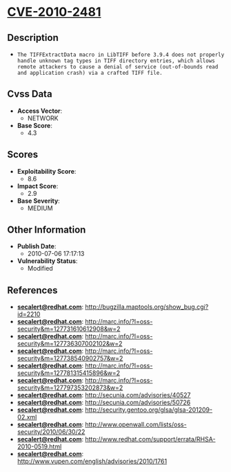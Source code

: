 
# [CVE-2010-2481](http://bugzilla.maptools.org/show_bug.cgi?id=2210)

## Description

- `The TIFFExtractData macro in LibTIFF before 3.9.4 does not properly handle unknown tag types in TIFF directory entries, which allows remote attackers to cause a denial of service (out-of-bounds read and application crash) via a crafted TIFF file.`

## Cvss Data

- **Access Vector**:
  - NETWORK
- **Base Score**:
  - 4.3

## Scores

- **Exploitability Score**:
  - 8.6
- **Impact Score**:
  - 2.9
- **Base Severity**:
  - MEDIUM

## Other Information

- **Publish Date**:
  - 2010-07-06 17:17:13
- **Vulnerability Status**:
  - Modified

## References

- **secalert@redhat.com**: http://bugzilla.maptools.org/show_bug.cgi?id=2210
- **secalert@redhat.com**: http://marc.info/?l=oss-security&m=127731610612908&w=2
- **secalert@redhat.com**: http://marc.info/?l=oss-security&m=127736307002102&w=2
- **secalert@redhat.com**: http://marc.info/?l=oss-security&m=127738540902757&w=2
- **secalert@redhat.com**: http://marc.info/?l=oss-security&m=127781315415896&w=2
- **secalert@redhat.com**: http://marc.info/?l=oss-security&m=127797353202873&w=2
- **secalert@redhat.com**: http://secunia.com/advisories/40527
- **secalert@redhat.com**: http://secunia.com/advisories/50726
- **secalert@redhat.com**: http://security.gentoo.org/glsa/glsa-201209-02.xml
- **secalert@redhat.com**: http://www.openwall.com/lists/oss-security/2010/06/30/22
- **secalert@redhat.com**: http://www.redhat.com/support/errata/RHSA-2010-0519.html
- **secalert@redhat.com**: http://www.vupen.com/english/advisories/2010/1761
